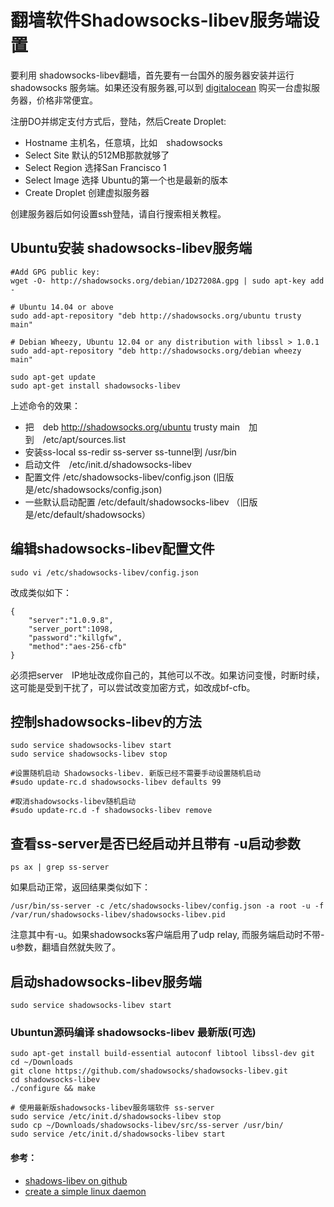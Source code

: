 # 翻墙软件Shadowsocks-libev服务端设置

要利用 shadowsocks-libev翻墙，首先要有一台国外的服务器安装并运行shadowsocks 服务端。如果还没有服务器,可以到 [digitalocean](https://www.digitalocean.com/?refcode=89497bd485e0) 购买一台虚拟服务器，价格非常便宜。

注册DO并绑定支付方式后，登陆，然后Create Droplet:

- Hostname 主机名，任意填，比如　shadowsocks
- Select Site 默认的512MB那款就够了
- Select Region 选择San Francisco 1
- Select Image 选择 Ubuntu的第一个也是最新的版本
- Create Droplet 创建虚拟服务器

创建服务器后如何设置ssh登陆，请自行搜索相关教程。


## Ubuntu安装 shadowsocks-libev服务端

	#Add GPG public key:
	wget -O- http://shadowsocks.org/debian/1D27208A.gpg | sudo apt-key add -

	# Ubuntu 14.04 or above
	sudo add-apt-repository "deb http://shadowsocks.org/ubuntu trusty main"
	
	# Debian Wheezy, Ubuntu 12.04 or any distribution with libssl > 1.0.1
	sudo add-apt-repository "deb http://shadowsocks.org/debian wheezy main"
	
	sudo apt-get update
	sudo apt-get install shadowsocks-libev

上述命令的效果：
- 把　deb http://shadowsocks.org/ubuntu trusty main　加到　/etc/apt/sources.list
- 安装ss-local ss-redir ss-server ss-tunnel到 /usr/bin
- 启动文件　/etc/init.d/shadowsocks-libev
- 配置文件 /etc/shadowsocks-libev/config.json (旧版是/etc/shadowsocks/config.json)
- 一些默认启动配置 /etc/default/shadowsocks-libev （旧版是/etc/default/shadowsocks）

## 编辑shadowsocks-libev配置文件
	sudo vi /etc/shadowsocks-libev/config.json
	
改成类似如下：	

	{
		"server":"1.0.9.8",
		"server_port":1098,
		"password":"killgfw",
		"method":"aes-256-cfb"		
	}

必须把server　IP地址改成你自己的，其他可以不改。如果访问变慢，时断时续，这可能是受到干扰了，可以尝试改变加密方式，如改成bf-cfb。

## 控制shadowsocks-libev的方法
	sudo service shadowsocks-libev start
	sudo service shadowsocks-libev stop
	
	#设置随机启动 Shadowsocks-libev. 新版已经不需要手动设置随机启动
	#sudo update-rc.d shadowsocks-libev defaults 99
	
	#取消shadowsocks-libev随机启动	
	#sudo update-rc.d -f shadowsocks-libev remove	

## 查看ss-server是否已经启动并且带有 -u启动参数
	ps ax | grep ss-server
	
如果启动正常，返回结果类似如下：
	
	/usr/bin/ss-server -c /etc/shadowsocks-libev/config.json -a root -u -f /var/run/shadowsocks-libev/shadowsocks-libev.pid
	
注意其中有-u。如果shadowsocks客户端启用了udp relay, 而服务端启动时不带-u参数，翻墙自然就失败了。


## 启动shadowsocks-libev服务端
	sudo service shadowsocks-libev start
	
### Ubuntun源码编译 shadowsocks-libev 最新版(可选)
	sudo apt-get install build-essential autoconf libtool libssl-dev git
	cd ~/Downloads
	git clone https://github.com/shadowsocks/shadowsocks-libev.git
	cd shadowsocks-libev
	./configure && make

	# 使用最新版shadowsocks-libev服务端软件 ss-server
	sudo service /etc/init.d/shadowsocks-libev stop
	sudo cp ~/Downloads/shadowsocks-libev/src/ss-server /usr/bin/	
	sudo service /etc/init.d/shadowsocks-libev start
	

#### 参考：
- [shadows-libev on github](https://github.com/shadowsocks/shadowsocks-libev)
- [create a simple linux daemon](http://xiaoxia.org/2011/11/15/create-a-simple-linux-daemon/)
